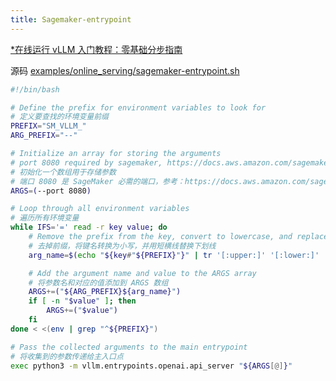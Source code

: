 ```yaml
---
title: Sagemaker-entrypoint
---
```


[*在线运行 vLLM 入门教程：零基础分步指南](https://openbayes.com/console/public/tutorials/rXxb5fZFr29?utm_source=vLLM-CNdoc&utm_medium=vLLM-CNdoc-V1&utm_campaign=vLLM-CNdoc-V1-25ap)

源码 [examples/online_serving/sagemaker-entrypoint.sh](https://github.com/vllm-project/vllm/blob/main/examples/online_serving/sagemaker-entrypoint.sh)

```bash
#!/bin/bash

# Define the prefix for environment variables to look for
# 定义要查找的环境变量前缀
PREFIX="SM_VLLM_"
ARG_PREFIX="--"

# Initialize an array for storing the arguments
# port 8080 required by sagemaker, https://docs.aws.amazon.com/sagemaker/latest/dg/your-algorithms-inference-code.html#your-algorithms-inference-code-container-response
# 初始化一个数组用于存储参数
# 端口 8080 是 SageMaker 必需的端口，参考：https://docs.aws.amazon.com/sagemaker/latest/dg/your-algorithms-inference-code.html#your-algorithms-inference-code-container-response
ARGS=(--port 8080)

# Loop through all environment variables
# 遍历所有环境变量
while IFS='=' read -r key value; do
    # Remove the prefix from the key, convert to lowercase, and replace underscores with dashes
    # 去掉前缀，将键名转换为小写，并用短横线替换下划线
    arg_name=$(echo "${key#"${PREFIX}"}" | tr '[:upper:]' '[:lower:]' | tr '_' '-')

    # Add the argument name and value to the ARGS array
    # 将参数名和对应的值添加到 ARGS 数组
    ARGS+=("${ARG_PREFIX}${arg_name}")
    if [ -n "$value" ]; then
        ARGS+=("$value")
    fi
done < <(env | grep "^${PREFIX}")

# Pass the collected arguments to the main entrypoint
# 将收集到的参数传递给主入口点
exec python3 -m vllm.entrypoints.openai.api_server "${ARGS[@]}"
```
